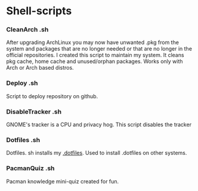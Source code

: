 # Shell-scripts

### CleanArch .sh

After upgrading ArchLinux you may now have unwanted .pkg from the system and packages that are no longer needed or that are no longer in the official repositories. I created this script to maintain my system. It cleans pkg cache, home cache and unused/orphan packages. Works only with Arch or Arch based distros.

### Deploy .sh

Script to deploy repository on github.

### DisableTracker .sh

GNOME's tracker is a CPU and privacy hog. This script disables the tracker

### Dotfiles .sh

Dotfiles. sh installs my [.dotfiles](https://github.com/dionweb/Dotfiles). Used to install .dotfiles on other systems.

### PacmanQuiz .sh

Pacman knowledge mini-quiz created for fun.
